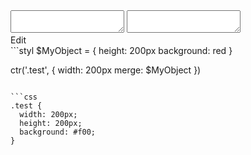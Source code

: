 <!-- gen:false -->

<div data-size="225" class="code-cont" data-example="external">
    <div class="code">
        <div class="code-wrap">
            <textarea id="stylus"></textarea>
            <textarea id="css"></textarea>
            <div class="edit-code">
                <span>Edit</span>
            </div>
        </div>
    </div>
</div>

<div data-size="225" data-examples="stylus"></div>
```styl
$MyObject = {
  height: 200px
  background: red
}

ctr('.test', {
  width: 200px
  merge: $MyObject
})
```

```css
.test {
  width: 200px;
  height: 200px;
  background: #f00;
}
```
<div class="cf"></div>
